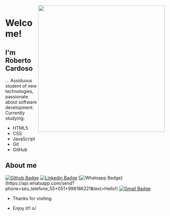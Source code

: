 <img align="right" width="400" height="400" src="coloque_o_link_de_uma_foto_ou_gif_aqui">

# Welcome!

## I'm Roberto Cardoso

… Assiduous student of new technologies, passionate about software development. Currently studying:
 * HTML5
 * CSS
 * JavaScript
 * Git
 * GitHub


## About me 
[![Github Badge](https://img.shields.io/badge/-Github-000?style=flat-square&logo=Github&logoColor=white&link=link_do_seu_perfil_no_github)](https://github.com/rscardoso29)
[![Linkedin Badge](https://img.shields.io/badge/-LinkedIn-blue?style=flat-square&logo=Linkedin&logoColor=white&link=https://www.linkedin.com/in/robertosouzacardoso/)](link_do_seu_perfil_no_linkedin)
[![Whatsapp Badge](https://img.shields.io/badge/-Whatsapp-4CA143?style=flat-square&labelColor=4CA143&logo=whatsapp&logoColor=white&link=https://api.whatsapp.com/send?phone=seu_telefone_55+051+998186221&text=Hello!)](https://api.whatsapp.com/send?phone=seu_telefone_55+051+998186221&text=Hello!)
[![Gmail Badge](https://img.shields.io/badge/-Gmail-c14438?style=flat-square&logo=Gmail&logoColor=white&link=mailto:seu_email)](mailto:roberto.cardoso33@gmail.com)

- Thanks for visiting. 

- Enjoy it!! o/
